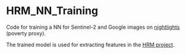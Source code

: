 # HRM_NN_Training

Code for training a NN for Sentinel-2 and Google images on [nightlights](https://ngdc.noaa.gov/eog/download.html) (poverty proxy).

The trained model is used for extracting features in the [HRM project](https://github.com/WFP-VAM/HRM).
